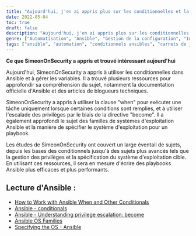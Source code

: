 ```yaml
---
title: "Aujourd'hui, j'en ai appris plus sur les conditionnelles et la gestion des variables d'Ansible"
date: 2022-05-04
toc: true
draft: false
description: "Aujourd'hui, j'en ai appris plus sur les conditionnelles et la gestion des variables d'Ansible"
genre: ["Automatisation", "Ansible", "Gestion de la configuration", "Infrastructure informatique", "DevOps", "Développement d'un playbook", "Variable Management", "Exécution conditionnelle"]
tags: ["ansible", "automation", "conditionnels ansibles", "carnets de jeu", "carnets de jeu ansible", "collections de carnets de commande ansible", "collections ansible", "variables", "Ansible Documentation", "Blogueurs technologiques", "Les conditionnelles dans Ansible", "Exécution des tâches", "L'escalade des privilèges", "Devenir une directive", "Familles de systèmes d'exploitation Ansible", "Système d'exploitation cible", "Développement efficace d'un guide de jeu", "Automatisation dynamique", "Meilleures pratiques de gestion de la configuration", "Automatisation de l'infrastructure", "Outils DevOps", "Conseils et astuces Ansible"]
---
```


**Ce que SimeonOnSecurity a appris et trouvé intéressant aujourd'hui**

Aujourd'hui, SimeonOnSecurity a appris à utiliser les conditionnelles dans Ansible et à gérer les variables. Il a trouvé plusieurs ressources pour approfondir sa compréhension du sujet, notamment la documentation officielle d'Ansible et des articles de blogueurs techniques.

SimeonOnSecurity a appris à utiliser la clause "when" pour exécuter une tâche uniquement lorsque certaines conditions sont remplies, et à utiliser l'escalade des privilèges par le biais de la directive "become". Il a également approfondi le sujet des familles de systèmes d'exploitation Ansible et la manière de spécifier le système d'exploitation pour un playbook.

Les études de SimeonOnSecurity ont couvert un large éventail de sujets, depuis les bases des conditionnels jusqu'à des sujets plus avancés tels que la gestion des privilèges et la spécification du système d'exploitation cible. En utilisant ces ressources, il sera en mesure d'écrire des playbooks Ansible plus efficaces et plus performants.

## Lecture d'Ansible :
- [How to Work with Ansible When and Other Conditionals](https://adamtheautomator.com/ansible-when/)
- [Ansible - conditionals](https://docs.ansible.com/ansible/latest/user_guide/playbooks_conditionals.html)
- [Ansible - Understanding privilege escalation: become](https://docs.ansible.com/ansible/latest/user_guide/become.html)
- [Ansible OS Families](https://techviewleo.com/list-of-ansible-os-family-distributions-facts/)
- [Specifying the OS - Ansible](https://stackoverflow.com/questions/33762738/specifying-the-os-ansible)
